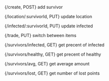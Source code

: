  
 
{/create, POST} add survivor

{/location/:survivorId, PUT} update location

{/infected/:survivorId, PUT} update infected

{/trade, PUT} switch between items

{/survivors/infected, GET} get precent of infected 

{/survivors/healthy, GET} get precent of healthy

 {/survivors/avg, GET} get average amount

{/survivors/lost, GET}  get number of lost points
